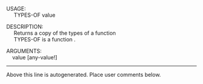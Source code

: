 USAGE:  
&nbsp;&nbsp;&nbsp;&nbsp;&nbsp;TYPES-OF&nbsp;value&nbsp;  
  
DESCRIPTION:  
&nbsp;&nbsp;&nbsp;&nbsp;&nbsp;Returns&nbsp;a&nbsp;copy&nbsp;of&nbsp;the&nbsp;types&nbsp;of&nbsp;a&nbsp;function  
&nbsp;&nbsp;&nbsp;&nbsp;&nbsp;TYPES-OF&nbsp;is&nbsp;a&nbsp;function&nbsp;.  
  
ARGUMENTS:  
&nbsp;&nbsp;&nbsp;&nbsp;value&nbsp;[any-value!]  
___
Above this line is autogenerated. Place user comments below.